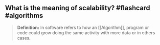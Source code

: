 ## What is the meaning of scalability? #flashcard #algorithms
> **Definition:** In software refers to how an [[Algorithm]], program or code could grow doing the same activity with more data or in others cases.

